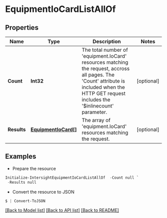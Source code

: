 # EquipmentIoCardListAllOf
## Properties

Name | Type | Description | Notes
------------ | ------------- | ------------- | -------------
**Count** | **Int32** | The total number of &#39;equipment.IoCard&#39; resources matching the request, accross all pages. The &#39;Count&#39; attribute is included when the HTTP GET request includes the &#39;$inlinecount&#39; parameter. | [optional] 
**Results** | [**EquipmentIoCard[]**](EquipmentIoCard.md) | The array of &#39;equipment.IoCard&#39; resources matching the request. | [optional] 

## Examples

- Prepare the resource
```powershell
Initialize-IntersightEquipmentIoCardListAllOf  -Count null `
 -Results null
```

- Convert the resource to JSON
```powershell
$ | Convert-ToJSON
```

[[Back to Model list]](../README.md#documentation-for-models) [[Back to API list]](../README.md#documentation-for-api-endpoints) [[Back to README]](../README.md)


